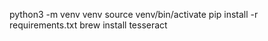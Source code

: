 python3 -m venv venv
source venv/bin/activate
pip install -r requirements.txt
brew install tesseract


